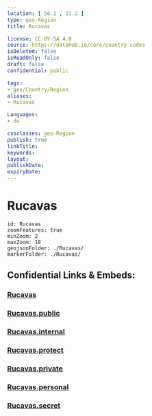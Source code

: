 ```yaml
---
location: [ 56.2 , 21.2 ] 
type: geo-Region
title: Rucavas

license: CC BY-SA 4.0
source: https://datahub.io/core/country-codes
isDeleted: false
isReadOnly: false
draft: false
confidential: public

tags:
- geo/Country/Region
aliases:
- Rucavas

Languages:
- de

cssclasses: geo-Region
publish: true
linkTitle: 
keywords: 
layout: 
publishDate: 
expiryDate: 
---
```


# Rucavas

```leaflet
id: Rucavas
zoomFeatures: true 
minZoom: 2 
maxZoom: 18
geojsonFolder: ./Rucavas/
markerFolder: ./Rucavas/
```


## Confidential Links & Embeds: 

### [Rucavas](/_Standards/Earth/Continent/Europe/Europe~North/Latvia/Counties/Rucavas.md) 

### [Rucavas.public](/_public/Earth/Continent/Europe/Europe~North/Latvia/Counties/Rucavas.public.md) 

### [Rucavas.internal](/_internal/Earth/Continent/Europe/Europe~North/Latvia/Counties/Rucavas.internal.md) 

### [Rucavas.protect](/_protect/Earth/Continent/Europe/Europe~North/Latvia/Counties/Rucavas.protect.md) 

### [Rucavas.private](/_private/Earth/Continent/Europe/Europe~North/Latvia/Counties/Rucavas.private.md) 

### [Rucavas.personal](/_personal/Earth/Continent/Europe/Europe~North/Latvia/Counties/Rucavas.personal.md) 

### [Rucavas.secret](/_secret/Earth/Continent/Europe/Europe~North/Latvia/Counties/Rucavas.secret.md)

